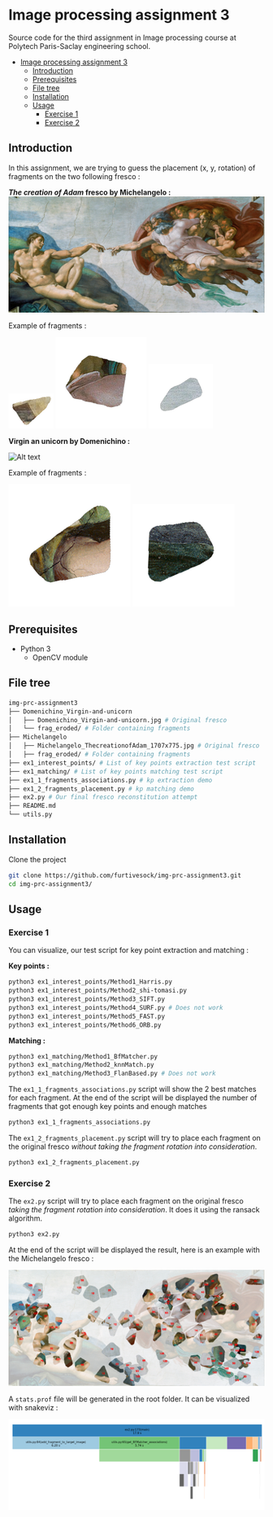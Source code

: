 # Image processing assignment 3

Source code for the third assignment in Image processing course at Polytech Paris-Saclay engineering school.

- [Image processing assignment 3](#image-processing-assignment-3)
  - [Introduction](#introduction)
  - [Prerequisites](#prerequisites)
  - [File tree](#file-tree)
  - [Installation](#installation)
  - [Usage](#usage)
    - [Exercise 1](#exercise-1)
    - [Exercise 2](#exercise-2)

## Introduction

In this assignment, we are trying to guess the placement (x, y, rotation) of fragments on the two following fresco :

***The creation of Adam* fresco by Michelangelo :**
![Alt text](Michelangelo/Michelangelo_ThecreationofAdam_1707x775.jpg?raw=true "Michelangelo - The creation of Adam fresco")

Example of fragments :

![Alt text](Michelangelo/frag_eroded/frag_eroded_0.png?raw=true "Michelangelo - fragment 1")
![Alt text](Michelangelo/frag_eroded/frag_eroded_9.png?raw=true "Michelangelo - fragment 10")
![Alt text](Michelangelo/frag_eroded/frag_eroded_99.png?raw=true "Michelangelo - fragment 100")

**Virgin an unicorn by Domenichino :**

![Alt text](Domenichino_Virgin-and-unicorn/Domenichino_Virgin-and-unicorn.jpg?raw=true "Virgin an unicorn by Domenichino fresco")

Example of fragments :

![Alt text](Domenichino_Virgin-and-unicorn/frag_eroded/frag_eroded_18.png?raw=true "Michelangelo - fragment 10")
![Alt text](Domenichino_Virgin-and-unicorn/frag_eroded/frag_eroded_99.png?raw=true "Michelangelo - fragment 100")

## Prerequisites

- Python 3
  - OpenCV module

## File tree

```sh
img-prc-assignment3
├── Domenichino_Virgin-and-unicorn
│   ├── Domenichino_Virgin-and-unicorn.jpg # Original fresco
│   └── frag_eroded/ # Folder containing fragments
├── Michelangelo
│   ├── Michelangelo_ThecreationofAdam_1707x775.jpg # Original fresco
│   ├── frag_eroded/ # Folder containing fragments
├── ex1_interest_points/ # List of key points extraction test script
├── ex1_matching/ # List of key points matching test script
├── ex1_1_fragments_associations.py # kp extraction demo
├── ex1_2_fragments_placement.py # kp matching demo
├── ex2.py # Our final fresco reconstitution attempt
├── README.md
└── utils.py
```

## Installation

Clone the project

```sh
git clone https://github.com/furtivesock/img-prc-assignment3.git
cd img-prc-assignment3/
```

## Usage

### Exercise 1

You can visualize, our test script for key point extraction and matching :

**Key points :**
```sh
python3 ex1_interest_points/Method1_Harris.py
python3 ex1_interest_points/Method2_shi-tomasi.py
python3 ex1_interest_points/Method3_SIFT.py
python3 ex1_interest_points/Method4_SURF.py # Does not work
python3 ex1_interest_points/Method5_FAST.py
python3 ex1_interest_points/Method6_ORB.py
```

**Matching :**

```sh
python3 ex1_matching/Method1_BfMatcher.py
python3 ex1_matching/Method2_knnMatch.py
python3 ex1_matching/Method3_FlanBased.py # Does not work
```
The `ex1_1_fragments_associations.py` script will show the 2 best matches for each fragment. At the end of the script will be displayed the number of fragments that got enough key points and enough matches

```sh
python3 ex1_1_fragments_associations.py
```

The `ex1_2_fragments_placement.py` script will try to place each fragment on the original fresco _without taking the fragment rotation into consideration_.

```sh
python3 ex1_2_fragments_placement.py
```

### Exercise 2

The `ex2.py` script will try to place each fragment on the original fresco _taking the fragment rotation into consideration_. It does it using the ransack algorithm.

```sh
python3 ex2.py
```
At the end of the script will be displayed the result, here is an example with the Michelangelo fresco :

![Alt text](result_Michelangelo_10000ite.png?raw=true "Result exemple")

A `stats.prof` file will be generated in the root folder. It can be visualized with snakeviz :

![Alt text](stats.png?raw=true "Performance stats")
